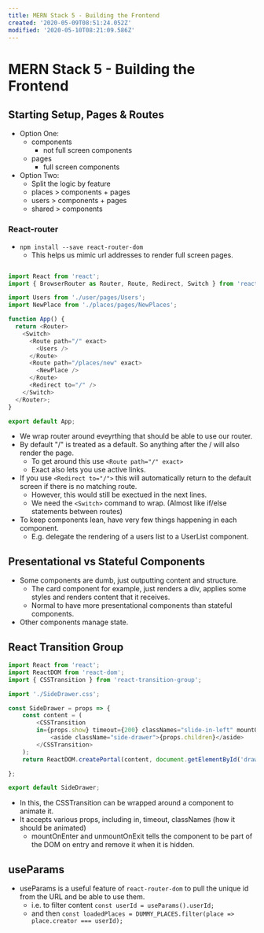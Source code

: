 ```yaml
---
title: MERN Stack 5 - Building the Frontend
created: '2020-05-09T08:51:24.052Z'
modified: '2020-05-10T08:21:09.586Z'
---
```


# MERN Stack 5 - Building the Frontend

## Starting Setup, Pages & Routes

* Option One:
  * components
    * not full screen components
  * pages
    * full screen components
* Option Two:
  * Split the logic by feature
  * places > components + pages
  * users > components + pages
  * shared > components

### React-router

* `npm install --save react-router-dom`
  * This helps us mimic url addresses to render full screen pages.

```javascript

import React from 'react';
import { BrowserRouter as Router, Route, Redirect, Switch } from 'react-router-dom';

import Users from './user/pages/Users';
import NewPlace from './places/pages/NewPlaces';

function App() {
  return <Router>
    <Switch>
      <Route path="/" exact>
        <Users />
      </Route>
      <Route path="/places/new" exact>
        <NewPlace />
      </Route>
      <Redirect to="/" />
    </Switch>
  </Router>;
}

export default App;


```
* We wrap router around eveyrthing that should be able to use our router.
* By default "/" is treated as a default. So anything after the / will also render the page.
  * To get around this use `<Route path="/" exact>`
  * Exact also lets you use active links.
* If you use `<Redirect to="/">` this will automatically return to the default screen if there is no matching route.
  * However, this would still be exectued in the next lines.
  * We need the `<Switch>` command to wrap. (Almost like if/else statements between routes)
* To keep components lean, have very few things happening in each component.
  * E.g. delegate the rendering of a users list to a UserList component.

## Presentational vs Stateful Components

* Some components are dumb, just outputting content and structure.
  * The card component for example, just renders a div, applies some styles and renders content that it receives.
  * Normal to have more presentational components than stateful components.
* Other components manage state.

## React Transition Group

```javascript
import React from 'react';
import ReactDOM from 'react-dom';
import { CSSTransition } from 'react-transition-group';

import './SideDrawer.css';

const SideDrawer = props => {
    const content = (
        <CSSTransition 
        in={props.show} timeout={200} classNames="slide-in-left" mountOnEnter unmountOnExit>
            <aside className="side-drawer">{props.children}</aside>
        </CSSTransition>
    );
    return ReactDOM.createPortal(content, document.getElementById('drawer-hook'));

};

export default SideDrawer;

```
* In this, the CSSTransition can be wrapped around a component to animate it.
* It accepts various props, including in, timeout, classNames (how it should be animated)
  * mountOnEnter and unmountOnExit tells the component to be part of the DOM on entry and remove it when it is hidden.

## useParams

* useParams is a useful feature of `react-router-dom` to pull the unique id from the URL and be able to use them.
  * i.e. to filter content `const userId = useParams().userId;` 
  * and then `const loadedPlaces = DUMMY_PLACES.filter(place => place.creator === userId);`
